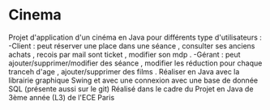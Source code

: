 # Cinema
 Projet d'application d'un cinéma en Java pour différents type d'utilisateurs :
 -Client : peut réserver une place dans une séance , consulter ses anciens achats , recois par mail sont ticket , modifier son mdp .
 -Gérant : peut ajouter/supprimer/modifier des séance , modifier les réduction pour chaque tranceh d'age , ajouter/supprimer des films .
 Réaliser en Java avec la librairie graphique Swing et avec une connexion avec une base de donnée SQL (présente aussi sur le git) 
 Réalisé dans le cadre du Projet en Java de 3ème année (L3) de l'ECE Paris 
 
